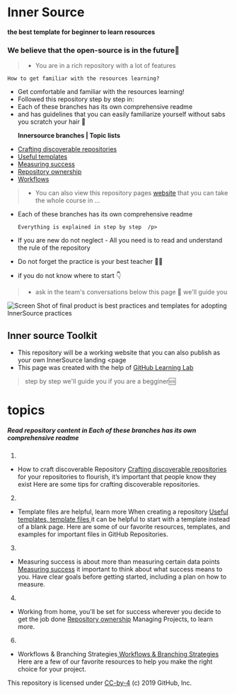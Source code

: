 # Inner Source 
**the best template for beginner to learn resources**

### We believe that the open-source is in the future🔮


> - You are in a rich repository with a lot of features

    How to get familiar with the resources learning?
     
- Get comfortable and familiar with the resources learning!
- Followed this repository step by step in: 
- Each of these branches has its own comprehensive readme
- and has guidelines that you can easily familiarize yourself without sabs you scratch your hair 💇

<ul>
  <p><strong>Innersource  branches | Topic lists</strong></p>
    <li><a href="discoverable/">Crafting discoverable repositories</a></li>
    <li><a href="templates/">Useful templates</a></li>
    <li><a href="metrics/">Measuring success</a></li>
    <li><a href="repo-ownership/">Repository ownership</a></li>
   <li><a href="workflows/">Workflows</a></li>
</ul>

     
> - You can also view this repository pages <a href="https://djibal.github.io/innersource">website</a> that you can take the whole course in ...


 
- Each of these branches has its own comprehensive readme
  

      Everything is explained in step by step  /p>   
- If you are new do not neglect - All you need is to read and understand the rule of the repository

- Do not forget the practice is your best teacher 🧑‍🏫 
- if you do not know where to start 👇
    
> - ask in the team's conversations below this page 💬 we'll guide you     

![Screen Shot of final product](https://user-images.githubusercontent.com/6351798/56301905-009cad00-60f6-11e9-9bf4-ed1c1907ef55.png)
is best practices and templates for adopting InnerSource practices


## Inner source Toolkit
- This repository will be a working website that you can also publish as your own InnerSource landing <page
- This page was created with the help of <a href="https://lab.github.com/">GitHub Learning Lab</a>
> step by step we'll guide you if you are a begginer🆘
 
 
# topics 
##### Read repository content in Each of these branches has its own comprehensive readme

1. 
- How to craft discoverable Repository <a href="discoverable/">Crafting discoverable repositories</a> for your repositories to flourish, it’s important that people know they exist Here are some tips for crafting discoverable repositories.


2. 
- Template files are helpful, learn more When creating a repository <a href="templates/"> Useful templates, template files </a> it can be helpful to start with a template instead of a blank page. Here are some of our favorite resources, templates, and examples for important files in GitHub Repositories.
  
3. 
- Measuring success is about more than measuring certain data points <a href="metrics/"> Measuring success</a> it important to think about what success means to you. Have clear goals before getting started, including a plan on how to measure.

4. 
- Working from home, you'll be set for success wherever you decide to get the job done <a href="repo-ownership/"> Repository ownership</a> Managing Projects, to learn more.
 
6. 
- Workflows & Branching Strategies<a href="https://djibal.github.io/innersource/workflows/"> Workflows & Branching Strategies </a> Here are a few of our favorite resources to help you make the right choice for your project.

<p>This repository is licensed under <a href=".../LICENSE">CC-by-4</a> (c) 2019 GitHub, Inc.</p> 

